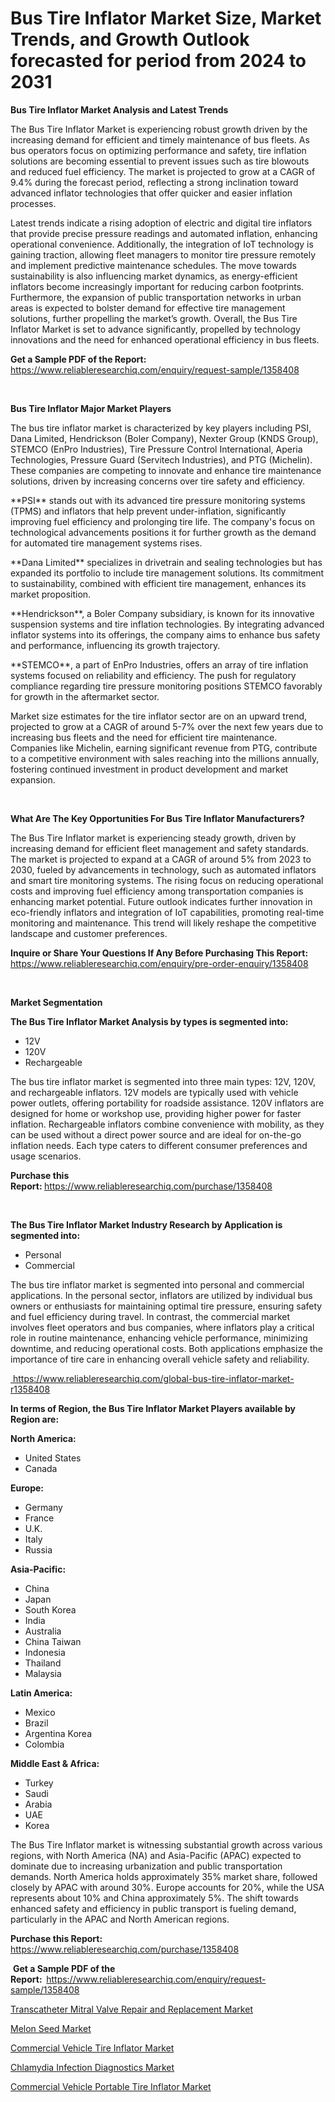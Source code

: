 <p><h1>Bus Tire Inflator Market Size, Market Trends, and Growth Outlook forecasted for period from 2024 to 2031</h1></p><p><strong>Bus Tire Inflator Market Analysis and Latest Trends</strong></p>
<p><p>The Bus Tire Inflator Market is experiencing robust growth driven by the increasing demand for efficient and timely maintenance of bus fleets. As bus operators focus on optimizing performance and safety, tire inflation solutions are becoming essential to prevent issues such as tire blowouts and reduced fuel efficiency. The market is projected to grow at a CAGR of 9.4% during the forecast period, reflecting a strong inclination toward advanced inflator technologies that offer quicker and easier inflation processes. </p><p>Latest trends indicate a rising adoption of electric and digital tire inflators that provide precise pressure readings and automated inflation, enhancing operational convenience. Additionally, the integration of IoT technology is gaining traction, allowing fleet managers to monitor tire pressure remotely and implement predictive maintenance schedules. The move towards sustainability is also influencing market dynamics, as energy-efficient inflators become increasingly important for reducing carbon footprints. Furthermore, the expansion of public transportation networks in urban areas is expected to bolster demand for effective tire management solutions, further propelling the market’s growth. Overall, the Bus Tire Inflator Market is set to advance significantly, propelled by technology innovations and the need for enhanced operational efficiency in bus fleets.</p></p>
<p><strong>Get a Sample PDF of the Report:&nbsp;</strong> <a href="https://www.reliableresearchiq.com/enquiry/request-sample/1358408?utm_campaign=1087&utm_medium=2&utm_source=Github&utm_content=ia&utm_term=03112024&utm_id=bus-tire-inflator">https://www.reliableresearchiq.com/enquiry/request-sample/1358408</a></p>
<p>&nbsp;</p>
<p><strong>Bus Tire Inflator Major Market Players</strong></p>
<p><p>The bus tire inflator market is characterized by key players including PSI, Dana Limited, Hendrickson (Boler Company), Nexter Group (KNDS Group), STEMCO (EnPro Industries), Tire Pressure Control International, Aperia Technologies, Pressure Guard (Servitech Industries), and PTG (Michelin). These companies are competing to innovate and enhance tire maintenance solutions, driven by increasing concerns over tire safety and efficiency.</p><p>**PSI** stands out with its advanced tire pressure monitoring systems (TPMS) and inflators that help prevent under-inflation, significantly improving fuel efficiency and prolonging tire life. The company's focus on technological advancements positions it for further growth as the demand for automated tire management systems rises.</p><p>**Dana Limited** specializes in drivetrain and sealing technologies but has expanded its portfolio to include tire management solutions. Its commitment to sustainability, combined with efficient tire management, enhances its market proposition.</p><p>**Hendrickson**, a Boler Company subsidiary, is known for its innovative suspension systems and tire inflation technologies. By integrating advanced inflator systems into its offerings, the company aims to enhance bus safety and performance, influencing its growth trajectory.</p><p>**STEMCO**, a part of EnPro Industries, offers an array of tire inflation systems focused on reliability and efficiency. The push for regulatory compliance regarding tire pressure monitoring positions STEMCO favorably for growth in the aftermarket sector.</p><p>Market size estimates for the tire inflator sector are on an upward trend, projected to grow at a CAGR of around 5-7% over the next few years due to increasing bus fleets and the need for efficient tire maintenance. Companies like Michelin, earning significant revenue from PTG, contribute to a competitive environment with sales reaching into the millions annually, fostering continued investment in product development and market expansion.</p></p>
<p>&nbsp;</p>
<p><strong>What Are The Key Opportunities For Bus Tire Inflator Manufacturers?</strong></p>
<p><p>The Bus Tire Inflator market is experiencing steady growth, driven by increasing demand for efficient fleet management and safety standards. The market is projected to expand at a CAGR of around 5% from 2023 to 2030, fueled by advancements in technology, such as automated inflators and smart tire monitoring systems. The rising focus on reducing operational costs and improving fuel efficiency among transportation companies is enhancing market potential. Future outlook indicates further innovation in eco-friendly inflators and integration of IoT capabilities, promoting real-time monitoring and maintenance. This trend will likely reshape the competitive landscape and customer preferences.</p></p>
<p><strong>Inquire or Share Your Questions If Any Before Purchasing This Report:</strong> <a href="https://www.reliableresearchiq.com/enquiry/pre-order-enquiry/1358408?utm_campaign=1087&utm_medium=2&utm_source=Github&utm_content=ia&utm_term=03112024&utm_id=bus-tire-inflator">https://www.reliableresearchiq.com/enquiry/pre-order-enquiry/1358408</a></p>
<p>&nbsp;</p>
<p><strong>Market Segmentation</strong></p>
<p><strong>The Bus Tire Inflator Market Analysis by types is segmented into:</strong></p>
<p><ul><li>12V</li><li>120V</li><li>Rechargeable</li></ul></p>
<p><p>The bus tire inflator market is segmented into three main types: 12V, 120V, and rechargeable inflators. 12V models are typically used with vehicle power outlets, offering portability for roadside assistance. 120V inflators are designed for home or workshop use, providing higher power for faster inflation. Rechargeable inflators combine convenience with mobility, as they can be used without a direct power source and are ideal for on-the-go inflation needs. Each type caters to different consumer preferences and usage scenarios.</p></p>
<p><strong>Purchase this Report:&nbsp;</strong><a href="https://www.reliableresearchiq.com/purchase/1358408?utm_campaign=1087&utm_medium=2&utm_source=Github&utm_content=ia&utm_term=03112024&utm_id=bus-tire-inflator">https://www.reliableresearchiq.com/purchase/1358408</a></p>
<p>&nbsp;</p>
<p><strong>The Bus Tire Inflator Market Industry Research by Application is segmented into:</strong></p>
<p><ul><li>Personal</li><li>Commercial</li></ul></p>
<p><p>The bus tire inflator market is segmented into personal and commercial applications. In the personal sector, inflators are utilized by individual bus owners or enthusiasts for maintaining optimal tire pressure, ensuring safety and fuel efficiency during travel. In contrast, the commercial market involves fleet operators and bus companies, where inflators play a critical role in routine maintenance, enhancing vehicle performance, minimizing downtime, and reducing operational costs. Both applications emphasize the importance of tire care in enhancing overall vehicle safety and reliability.</p></p>
<p><a href="https://www.reliableresearchiq.com/global-bus-tire-inflator-market-r1358408?utm_campaign=1087&utm_medium=2&utm_source=Github&utm_content=ia&utm_term=03112024&utm_id=bus-tire-inflator">&nbsp;https://www.reliableresearchiq.com/global-bus-tire-inflator-market-r1358408</a></p>
<p><strong>In terms of Region, the Bus Tire Inflator Market Players available by Region are:</strong></p>
<p>
    <p> <strong> North America: </strong>
        <ul>
            <li>United States</li>
            <li>Canada</li>
        </ul>
        </p> 
    <p> <strong> Europe: </strong>
        <ul>
            <li>Germany</li>
            <li>France</li>
            <li>U.K.</li>
            <li>Italy</li>
            <li>Russia</li>
        </ul>
        </p> 
    <p> <strong> Asia-Pacific: </strong>
        <ul>
            <li>China</li>
            <li>Japan</li>
            <li>South Korea</li>
            <li>India</li>
            <li>Australia</li>
            <li>China Taiwan</li>
            <li>Indonesia</li>
            <li>Thailand</li>
            <li>Malaysia</li>
        </ul>
        </p> 
    <p> <strong> Latin America: </strong>
        <ul>
            <li>Mexico</li>
            <li>Brazil</li>
            <li>Argentina Korea</li>
            <li>Colombia</li>
        </ul>
        </p> 
    <p> <strong> Middle East & Africa: </strong>
        <ul>
            <li>Turkey</li>
            <li>Saudi</li>
            <li>Arabia</li>
            <li>UAE</li>
            <li>Korea</li>
        </ul>
    </p>
    </p>
<p><p>The Bus Tire Inflator market is witnessing substantial growth across various regions, with North America (NA) and Asia-Pacific (APAC) expected to dominate due to increasing urbanization and public transportation demands. North America holds approximately 35% market share, followed closely by APAC with around 30%. Europe accounts for 20%, while the USA represents about 10% and China approximately 5%. The shift towards enhanced safety and efficiency in public transport is fueling demand, particularly in the APAC and North American regions.</p></p>
<p><strong>Purchase this Report: </strong><a href="https://www.reliableresearchiq.com/purchase/1358408?utm_campaign=1087&utm_medium=2&utm_source=Github&utm_content=ia&utm_term=03112024&utm_id=bus-tire-inflator">https://www.reliableresearchiq.com/purchase/1358408</a></p>
<p>&nbsp;<strong>Get a Sample PDF of the Report:&nbsp;&nbsp;</strong><a href="https://www.reliableresearchiq.com/enquiry/request-sample/1358408?utm_campaign=1087&utm_medium=2&utm_source=Github&utm_content=ia&utm_term=03112024&utm_id=bus-tire-inflator">https://www.reliableresearchiq.com/enquiry/request-sample/1358408</a></p>
<p><strong></strong></p>
<p><p><a href="https://issuu.com/reportprime-2/docs/transcatheter-mitral-valve-repair-a_4d1b702c717a34?utm_campaign=1087&utm_medium=2&utm_source=Github&utm_content=ia&utm_term=03112024&utm_id=bus-tire-inflator">Transcatheter Mitral Valve Repair and Replacement Market</a></p><p><a href="https://www.linkedin.com/pulse/melon-seed-market-navigating-challenges-unlocking-potential-owl7e?utm_campaign=1087&utm_medium=2&utm_source=Github&utm_content=ia&utm_term=03112024&utm_id=bus-tire-inflator">Melon Seed Market</a></p><p><a href="https://github.com/vitacbq/Market-Research-Report-List-1/blob/main/commercial-vehicle-tire-inflator-market.md?utm_campaign=1087&utm_medium=2&utm_source=Github&utm_content=ia&utm_term=03112024&utm_id=bus-tire-inflator">Commercial Vehicle Tire Inflator Market</a></p><p><a href="https://issuu.com/reportprime-2/docs/chlamydia-infection-diagnostics-mar_dc5fc8df3c11bc?utm_campaign=1087&utm_medium=2&utm_source=Github&utm_content=ia&utm_term=03112024&utm_id=bus-tire-inflator">Chlamydia Infection Diagnostics Market</a></p><p><a href="https://github.com/wydramppetrox/Market-Research-Report-List-1/blob/main/commercial-vehicle-portable-tire-inflator-market.md?utm_campaign=1087&utm_medium=2&utm_source=Github&utm_content=ia&utm_term=03112024&utm_id=bus-tire-inflator">Commercial Vehicle Portable Tire Inflator Market</a></p></p>